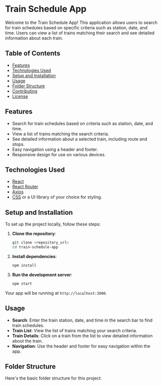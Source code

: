 # Train Schedule App

Welcome to the Train Schedule App! This application allows users to search for train schedules based on specific criteria such as station, date, and time. Users can view a list of trains matching their search and see detailed information about each train.

## Table of Contents

- [Features](#features)
- [Technologies Used](#technologies-used)
- [Setup and Installation](#setup-and-installation)
- [Usage](#usage)
- [Folder Structure](#folder-structure)
- [Contributing](#contributing)
- [License](#license)

## Features

- Search for train schedules based on criteria such as station, date, and time.
- View a list of trains matching the search criteria.
- See detailed information about a selected train, including route and stops.
- Easy navigation using a header and footer.
- Responsive design for use on various devices.

## Technologies Used

- [React](https://react.dev/)
- [React Router](https://reactrouter.com/)
- [Axios](https://axios-http.com/)
- [CSS](https://developer.mozilla.org/en-US/docs/Web/CSS) or a UI library of your choice for styling.

## Setup and Installation

To set up the project locally, follow these steps:

1. **Clone the repository**:
    ```bash
    git clone <repository_url>
    cd train-schedule-app
    ```

2. **Install dependencies**:
    ```bash
    npm install
    ```

3. **Run the development server**:
    ```bash
    npm start
    ```

Your app will be running at `http://localhost:3000`.

## Usage

- **Search**: Enter the train station, date, and time in the search bar to find train schedules.
- **Train List**: View the list of trains matching your search criteria.
- **Train Details**: Click on a train from the list to view detailed information about the train.
- **Navigation**: Use the header and footer for easy navigation within the app.

## Folder Structure

Here's the basic folder structure for this project:

